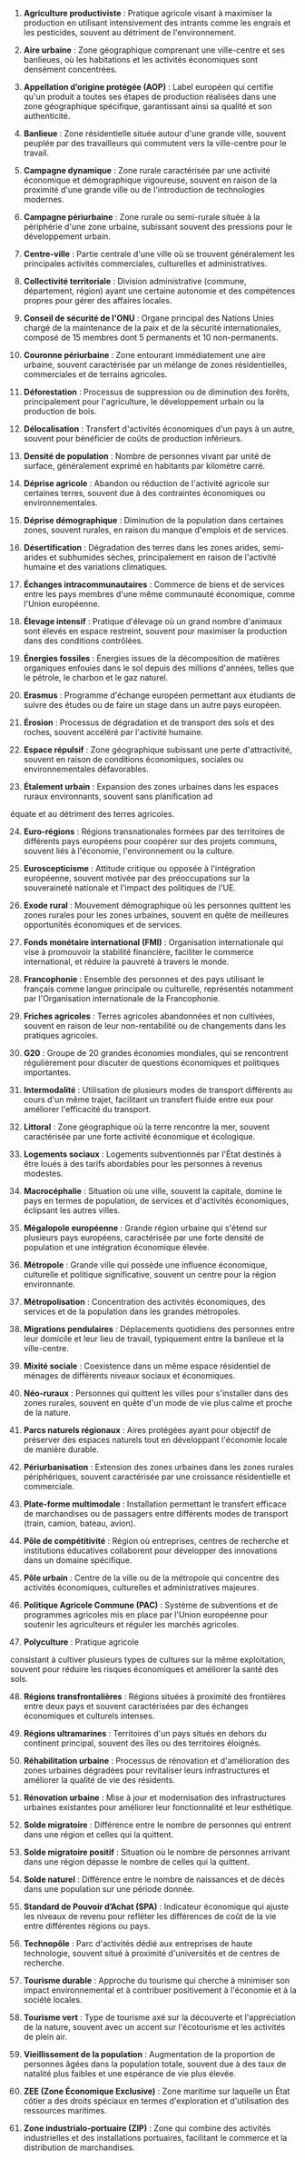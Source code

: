 
1. **Agriculture productiviste** : Pratique agricole visant à maximiser la production en utilisant intensivement des intrants comme les engrais et les pesticides, souvent au détriment de l'environnement.

2. **Aire urbaine** : Zone géographique comprenant une ville-centre et ses banlieues, où les habitations et les activités économiques sont densément concentrées.

3. **Appellation d’origine protégée (AOP)** : Label européen qui certifie qu'un produit a toutes ses étapes de production réalisées dans une zone géographique spécifique, garantissant ainsi sa qualité et son authenticité.

4. **Banlieue** : Zone résidentielle située autour d'une grande ville, souvent peuplée par des travailleurs qui commutent vers la ville-centre pour le travail.

5. **Campagne dynamique** : Zone rurale caractérisée par une activité économique et démographique vigoureuse, souvent en raison de la proximité d'une grande ville ou de l'introduction de technologies modernes.

6. **Campagne périurbaine** : Zone rurale ou semi-rurale située à la périphérie d'une zone urbaine, subissant souvent des pressions pour le développement urbain.

7. **Centre-ville** : Partie centrale d'une ville où se trouvent généralement les principales activités commerciales, culturelles et administratives.

8. **Collectivité territoriale** : Division administrative (commune, département, région) ayant une certaine autonomie et des compétences propres pour gérer des affaires locales.

9. **Conseil de sécurité de l'ONU** : Organe principal des Nations Unies chargé de la maintenance de la paix et de la sécurité internationales, composé de 15 membres dont 5 permanents et 10 non-permanents.

10. **Couronne périurbaine** : Zone entourant immédiatement une aire urbaine, souvent caractérisée par un mélange de zones résidentielles, commerciales et de terrains agricoles.

11. **Déforestation** : Processus de suppression ou de diminution des forêts, principalement pour l'agriculture, le développement urbain ou la production de bois.

12. **Délocalisation** : Transfert d'activités économiques d'un pays à un autre, souvent pour bénéficier de coûts de production inférieurs.

13. **Densité de population** : Nombre de personnes vivant par unité de surface, généralement exprimé en habitants par kilomètre carré.

14. **Déprise agricole** : Abandon ou réduction de l'activité agricole sur certaines terres, souvent due à des contraintes économiques ou environnementales.

15. **Déprise démographique** : Diminution de la population dans certaines zones, souvent rurales, en raison du manque d'emplois et de services.

16. **Désertification** : Dégradation des terres dans les zones arides, semi-arides et subhumides sèches, principalement en raison de l'activité humaine et des variations climatiques.

17. **Échanges intracommunautaires** : Commerce de biens et de services entre les pays membres d'une même communauté économique, comme l'Union européenne.

18. **Élevage intensif** : Pratique d'élevage où un grand nombre d'animaux sont élevés en espace restreint, souvent pour maximiser la production dans des conditions contrôlées.

19. **Énergies fossiles** : Énergies issues de la décomposition de matières organiques enfouies dans le sol depuis des millions d'années, telles que le pétrole, le charbon et le gaz naturel.

20. **Erasmus** : Programme d'échange européen permettant aux étudiants de suivre des études ou de faire un stage dans un autre pays européen.

21. **Érosion** : Processus de dégradation et de transport des sols et des roches, souvent accéléré par l'activité humaine.

22. **Espace répulsif** : Zone géographique subissant une perte d'attractivité, souvent en raison de conditions économiques, sociales ou environnementales défavorables.

23. **Étalement urbain** : Expansion des zones urbaines dans les espaces ruraux environnants, souvent sans planification ad

équate et au détriment des terres agricoles.

24. **Euro-régions** : Régions transnationales formées par des territoires de différents pays européens pour coopérer sur des projets communs, souvent liés à l'économie, l'environnement ou la culture.

25. **Euroscepticisme** : Attitude critique ou opposée à l'intégration européenne, souvent motivée par des préoccupations sur la souveraineté nationale et l'impact des politiques de l'UE.

26. **Exode rural** : Mouvement démographique où les personnes quittent les zones rurales pour les zones urbaines, souvent en quête de meilleures opportunités économiques et de services.

27. **Fonds monétaire international (FMI)** : Organisation internationale qui vise à promouvoir la stabilité financière, faciliter le commerce international, et réduire la pauvreté à travers le monde.

28. **Francophonie** : Ensemble des personnes et des pays utilisant le français comme langue principale ou culturelle, représentés notamment par l'Organisation internationale de la Francophonie.

29. **Friches agricoles** : Terres agricoles abandonnées et non cultivées, souvent en raison de leur non-rentabilité ou de changements dans les pratiques agricoles.

30. **G20** : Groupe de 20 grandes économies mondiales, qui se rencontrent régulièrement pour discuter de questions économiques et politiques importantes.

31. **Intermodalité** : Utilisation de plusieurs modes de transport différents au cours d'un même trajet, facilitant un transfert fluide entre eux pour améliorer l'efficacité du transport.

32. **Littoral** : Zone géographique où la terre rencontre la mer, souvent caractérisée par une forte activité économique et écologique.

33. **Logements sociaux** : Logements subventionnés par l'État destinés à être loués à des tarifs abordables pour les personnes à revenus modestes.

34. **Macrocéphalie** : Situation où une ville, souvent la capitale, domine le pays en termes de population, de services et d'activités économiques, éclipsant les autres villes.

35. **Mégalopole européenne** : Grande région urbaine qui s'étend sur plusieurs pays européens, caractérisée par une forte densité de population et une intégration économique élevée.

36. **Métropole** : Grande ville qui possède une influence économique, culturelle et politique significative, souvent un centre pour la région environnante.

37. **Métropolisation** : Concentration des activités économiques, des services et de la population dans les grandes métropoles.

38. **Migrations pendulaires** : Déplacements quotidiens des personnes entre leur domicile et leur lieu de travail, typiquement entre la banlieue et la ville-centre.

39. **Mixité sociale** : Coexistence dans un même espace résidentiel de ménages de différents niveaux sociaux et économiques.

40. **Néo-ruraux** : Personnes qui quittent les villes pour s'installer dans des zones rurales, souvent en quête d'un mode de vie plus calme et proche de la nature.

41. **Parcs naturels régionaux** : Aires protégées ayant pour objectif de préserver des espaces naturels tout en développant l'économie locale de manière durable.

42. **Périurbanisation** : Extension des zones urbaines dans les zones rurales périphériques, souvent caractérisée par une croissance résidentielle et commerciale.

43. **Plate-forme multimodale** : Installation permettant le transfert efficace de marchandises ou de passagers entre différents modes de transport (train, camion, bateau, avion).

44. **Pôle de compétitivité** : Région où entreprises, centres de recherche et institutions éducatives collaborent pour développer des innovations dans un domaine spécifique.

45. **Pôle urbain** : Centre de la ville ou de la métropole qui concentre des activités économiques, culturelles et administratives majeures.

46. **Politique Agricole Commune (PAC)** : Système de subventions et de programmes agricoles mis en place par l'Union européenne pour soutenir les agriculteurs et réguler les marchés agricoles.

47. **Polyculture** : Pratique agricole

 consistant à cultiver plusieurs types de cultures sur la même exploitation, souvent pour réduire les risques économiques et améliorer la santé des sols.

48. **Régions transfrontalières** : Régions situées à proximité des frontières entre deux pays et souvent caractérisées par des échanges économiques et culturels intenses.

49. **Régions ultramarines** : Territoires d'un pays situés en dehors du continent principal, souvent des îles ou des territoires éloignés.

50. **Réhabilitation urbaine** : Processus de rénovation et d'amélioration des zones urbaines dégradées pour revitaliser leurs infrastructures et améliorer la qualité de vie des résidents.

51. **Rénovation urbaine** : Mise à jour et modernisation des infrastructures urbaines existantes pour améliorer leur fonctionnalité et leur esthétique.

52. **Solde migratoire** : Différence entre le nombre de personnes qui entrent dans une région et celles qui la quittent.

53. **Solde migratoire positif** : Situation où le nombre de personnes arrivant dans une région dépasse le nombre de celles qui la quittent.

54. **Solde naturel** : Différence entre le nombre de naissances et de décès dans une population sur une période donnée.

55. **Standard de Pouvoir d’Achat (SPA)** : Indicateur économique qui ajuste les niveaux de revenu pour refléter les différences de coût de la vie entre différentes régions ou pays.

56. **Technopôle** : Parc d'activités dédié aux entreprises de haute technologie, souvent situé à proximité d'universités et de centres de recherche.

57. **Tourisme durable** : Approche du tourisme qui cherche à minimiser son impact environnemental et à contribuer positivement à l'économie et à la société locales.

58. **Tourisme vert** : Type de tourisme axé sur la découverte et l'appréciation de la nature, souvent avec un accent sur l'écotourisme et les activités de plein air.

59. **Vieillissement de la population** : Augmentation de la proportion de personnes âgées dans la population totale, souvent due à des taux de natalité plus faibles et une espérance de vie plus élevée.

60. **ZEE (Zone Économique Exclusive)** : Zone maritime sur laquelle un État côtier a des droits spéciaux en termes d'exploration et d'utilisation des ressources maritimes.

61. **Zone industrialo-portuaire (ZIP)** : Zone qui combine des activités industrielles et des installations portuaires, facilitant le commerce et la distribution de marchandises.